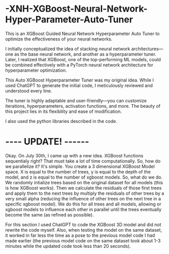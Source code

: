 # -XNH-XGBoost-Neural-Network-Hyper-Parameter-Auto-Tuner
This is an XGBoost Guided Neural Network Hyperparameter Auto Tuner to optimize the effectiveness of your neural networks.

I initially conceptualized the idea of stacking neural network architectures—one as the base neural network, and another as a hyperparameter tuner. Later, I realized that XGBoost, one of the top-performing ML models, could be combined effectively with a PyTorch neural network architecture for hyperparameter optimization.

This Auto XGBoost Hyperparameter Tuner was my original idea. While I used ChatGPT to generate the initial code, I meticulously reviewed and understood every line.

The tuner is highly adaptable and user-friendly—you can customize iterations, hyperparameters, activation functions, and more. The beauty of this project lies in its flexibility and ease of modification.

I also used the python libraries described in the code.

# ---- UPDATE! ------

Okay. On July 30th, I came up with a new idea. XGBoost functions sequentialy right? That must take a lot of time computationally. So, how do we parallelize it? It's simple. You create a 3 dimensional XGBoost Model space. X is equal to the number of trees, y is equal to the depth of the model, and z is equal to the number of xgboost models. So, what do we do. We randomly intialize trees based on the original dataset for all models (this is how XGBoost works). Then we calculate the residuals of those first trees and apply them to the next trees by multiply the residuals of other trees by a very small alpha (reducing the influence of other trees on the next tree in a specific xgboost model). We do this for all trees and all models, allowing or xgboost models to influence each other in parallel until the trees eventually become the same (as refined as possible). 

For this section I used ChatGPT to code the XGBoost 3D model and did not rewrite the code myself. Also, when testing the model on the same dataset, it worked in far less the time as a pose to the previous model code I had made earlier (the previous model code on the same dataset took about 1-3 minutes while the updated code took less than 20 seconds).
